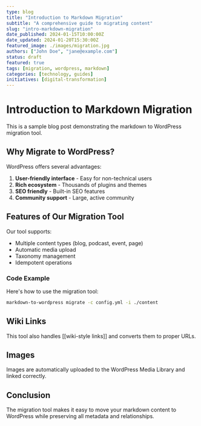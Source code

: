 ```yaml
---
type: blog
title: "Introduction to Markdown Migration"
subtitle: "A comprehensive guide to migrating content"
slug: "intro-markdown-migration"
date_published: 2024-01-15T10:00:00Z
date_updated: 2024-01-20T15:30:00Z
featured_image: ./images/migration.jpg
authors: ["John Doe", "jane@example.com"]
status: draft
featured: true
tags: [migration, wordpress, markdown]
categories: [technology, guides]
initiatives: [digital-transformation]
---
```


# Introduction to Markdown Migration

This is a sample blog post demonstrating the markdown to WordPress migration tool.

## Why Migrate to WordPress?

WordPress offers several advantages:

1. **User-friendly interface** - Easy for non-technical users
2. **Rich ecosystem** - Thousands of plugins and themes
3. **SEO friendly** - Built-in SEO features
4. **Community support** - Large, active community

## Features of Our Migration Tool

Our tool supports:

- Multiple content types (blog, podcast, event, page)
- Automatic media upload
- Taxonomy management
- Idempotent operations

### Code Example

Here's how to use the migration tool:

```bash
markdown-to-wordpress migrate -c config.yml -i ./content
```

## Wiki Links

This tool also handles [[wiki-style links]] and converts them to proper URLs.

## Images

Images are automatically uploaded to the WordPress Media Library and linked correctly.

## Conclusion

The migration tool makes it easy to move your markdown content to WordPress while preserving all metadata and relationships.